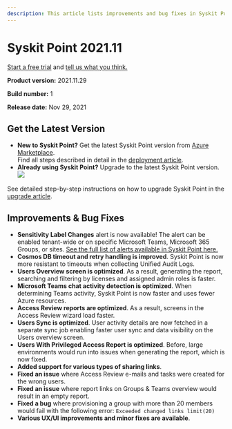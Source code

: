 ```yaml
---
description: This article lists improvements and bug fixes in Syskit Point version 2021.11.
---
```


# Syskit Point 2021.11

[Start a free trial](https://www.syskit.com/products/point/free-trial/) and [tell us what you think.](https://www.syskit.com/company/contact-us/)

**Product version:** 2021.11.29

**Build number:** 1

**Release date:** Nov 29, 2021

## Get the Latest Version

* **New to Syskit Point?** Get the latest Syskit Point version from [Azure Marketplace](https://azuremarketplace.microsoft.com/en-us/marketplace/apps/syskitltd.syskit\_point).\
  Find all steps described in detail in the [deployment article](../../setup/set-up-point-data-center/deployment/deploy-syskit-point.md).
* **Already using Syskit Point?** Upgrade to the latest Syskit Point version.\
  [![](https://aka.ms/deploytoazurebutton)](https://portal.azure.com/#create/Microsoft.Template/uri/https%3A%2F%2Fsyskitassetsstorage.blob.core.windows.net%2Fpoint%2FARMTemplates%2FPointUpdateDeploy%2FPointUpdateTemplate.json)

See detailed step-by-step instructions on how to upgrade Syskit Point in the [upgrade article](../../setup/set-up-point-data-center/deployment/upgrade-syskit-point.md).

## Improvements & Bug Fixes

* **Sensitivity Label Changes** alert is now available! The alert can be enabled tenant-wide or on specific Microsoft Teams, Microsoft 365 Groups, or sites. [See the full list of alerts available in Syskit Point here.](../../setup/configuration/configure/additional/configure-alerts.md)
* **Cosmos DB timeout and retry handling is improved**. Syskit Point is now more resistant to timeouts when collecting Unified Audit Logs.
* **Users Overview screen is optimized**. As a result, generating the report, searching and filtering by licenses and assigned admin roles is faster.
* **Microsoft Teams chat activity detection is optimized**. When determining Teams activity, Syskit Point is now faster and uses fewer Azure resources.
* **Access Review reports are optimized**. As a result, screens in the Access Review wizard load faster.
* **Users Sync is optimized**. User activity details are now fetched in a separate sync job enabling faster user sync and data visibility on the Users overview screen.
* **Users With Privileged Access Report is optimized**. Before, large environments would run into issues when generating the report, which is now fixed.
* **Added support for various types of sharing links**.
* **Fixed an issue** where Access Review e-mails and tasks were created for the wrong users.
* **Fixed an issue** where report links on Groups & Teams overview would result in an empty report.
* **Fixed a bug** where provisioning a group with more than 20 members would fail with the following error: `Exceeded changed links limit(20)`
* **Various UX/UI improvements and minor fixes are available**.
